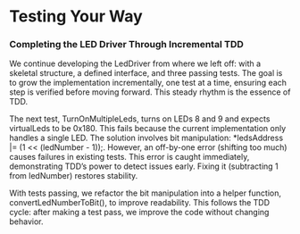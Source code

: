 # Testing Your Way

### Completing the LED Driver Through Incremental TDD

We continue developing the LedDriver from where we left off: with a skeletal
structure, a defined interface, and three passing tests. The goal is to grow the
implementation incrementally, one test at a time, ensuring each step is verified
before moving forward. This steady rhythm is the essence of TDD.

The next test, TurnOnMultipleLeds, turns on LEDs 8 and 9 and expects virtualLeds
to be 0x180. This fails because the current implementation only handles a single
LED. The solution involves bit manipulation: *ledsAddress |= (1 << (ledNumber -
1));. However, an off-by-one error (shifting too much) causes failures in
existing tests. This error is caught immediately, demonstrating TDD’s power to
detect issues early. Fixing it (subtracting 1 from ledNumber) restores
stability.

With tests passing, we refactor the bit manipulation into a helper function,
convertLedNumberToBit(), to improve readability. This follows the TDD cycle:
after making a test pass, we improve the code without changing behavior.
